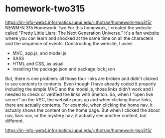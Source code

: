 # homework-two315
https://in-info-web4.informatics.iupui.edu/~thotran/homework-two315/
NEWM-N 315 Homework Two
For this homework, I created the website called "Pretty Little Liars: The Next Generation Universe." It's a fan website where you can learn and shocked at the same time on all the characters and the sequence of events.
Constructing the website, I used:

- MVC, app.js, and model.js
- SASS
- HTML and CSS, as usual
- installing the package.json and package.lock.json

But, there is one problem: all those four links are broken and didn't clicked to see contents to contents. Even though I have already coded it properly including the simple MVC and the model.js, those links didn't work and I needed to check or verified the links with Shelton. 
So, when I "open live server" on the VSC, the website pops up and when clicking those links, there are actually contents. For example, when clicking the home nav, it actually shows the content on the home page. But when I clicked the about nav, liars nav, or the mystery nav, it actually see another content, but different.

https://in-info-web4.informatics.iupui.edu/~thotran/homework-two315/
